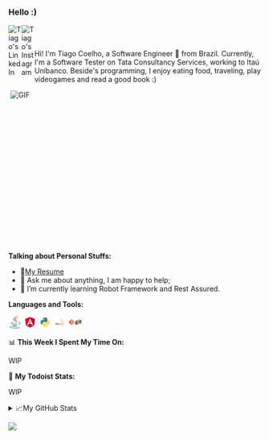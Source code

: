 <!--
**nefestor/nefestor** is a ✨ _special_ ✨ repository because its `README.md` (this file) appears on your GitHub profile.

Here are some ideas to get you started:

- 🔭 I’m currently working on ...
- 🌱 I’m currently learning ...
- 👯 I’m looking to collaborate on ...
- 🤔 I’m looking for help with ...
- 💬 Ask me about ...
- 📫 How to reach me: ...
- 😄 Pronouns: ...
- 
-->

### Hello :)
<a href="https://www.linkedin.com/in/tiago-coelho-cp/">
  <img align="left" alt="Tiago's LinkedIn" width="26px" src="https://cdn.jsdelivr.net/npm/simple-icons@v3/icons/linkedin.svg" />
</a>
<a href="https://www.instagram.com/nefestor/">
  <img align="left" alt="Tiago's Instagram" width="26px" src="https://cdn.jsdelivr.net/npm/simple-icons@v3/icons/instagram.svg" />
</a>

<br />

<br />

Hi! I'm Tiago Coelho, a Software Engineer 🚀 from Brazil. Currently, I'm a Software Tester on Tata Consultancy Services, working to Itaú Unibanco. Beside's programming, I enjoy eating food, traveling, play videogames and read a good book :)

  <img align="right" alt="GIF" src="https://github.com/abhisheknaiidu/abhisheknaiidu/blob/master/code.gif?raw=true" width="500" height="320" />
  
**Talking about Personal Stuffs:**

- 📝[My Resume](https://resume.io/r/TtdoYf92O)
- 💬 Ask me about anything, I am happy to help;
- 🌱 I’m currently learning Robot Framework and Rest Assured.


**Languages and Tools:**  

<code><img height="26px" src="https://raw.githubusercontent.com/github/explore/80688e429a7d4ef2fca1e82350fe8e3517d3494d/topics/java/java.png"></code>
<code><img height="26px" src="https://raw.githubusercontent.com/github/explore/80688e429a7d4ef2fca1e82350fe8e3517d3494d/topics/angular/angular.png"></code>
<code><img height="26px" src="https://raw.githubusercontent.com/github/explore/80688e429a7d4ef2fca1e82350fe8e3517d3494d/topics/python/python.png"></code>
<code><img height="26px" src="https://raw.githubusercontent.com/github/explore/80688e429a7d4ef2fca1e82350fe8e3517d3494d/topics/mysql/mysql.png"></code>
<code><img height="26px" src="https://raw.githubusercontent.com/github/explore/80688e429a7d4ef2fca1e82350fe8e3517d3494d/topics/git/git.png"></code>






📊 **This Week I Spent My Time On:**

WIP

🚧 **My Todoist Stats:**

WIP


<details>
<summary>📈My GitHub Stats</summary>
<center>
<table>
  <tr>
      <td><img width="360px" align="center" src="https://github-readme-stats.vercel.app/api/top-langs/?username=nefestor&hide=html&layout=compact&theme=dracula"/></td>
      <td><img width="400px" align="center" src="https://github-readme-stats.vercel.app/api?username=nefestor&theme=dracula&show_icons=true"/></td>
  </tr>  
</table>
</center>
</details>

![](https://visitor-badge.glitch.me/badge?page_id=nefestor.nefestor)

